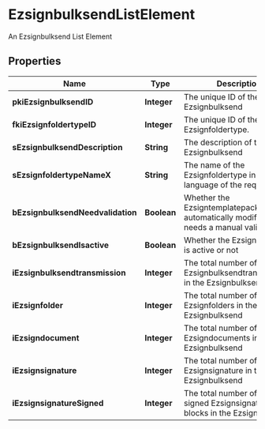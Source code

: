 

# EzsignbulksendListElement

An Ezsignbulksend List Element

## Properties

| Name | Type | Description | Notes |
|------------ | ------------- | ------------- | -------------|
|**pkiEzsignbulksendID** | **Integer** | The unique ID of the Ezsignbulksend |  |
|**fkiEzsignfoldertypeID** | **Integer** | The unique ID of the Ezsignfoldertype. |  |
|**sEzsignbulksendDescription** | **String** | The description of the Ezsignbulksend |  |
|**sEzsignfoldertypeNameX** | **String** | The name of the Ezsignfoldertype in the language of the requester |  |
|**bEzsignbulksendNeedvalidation** | **Boolean** | Whether the Ezsigntemplatepackage was automatically modified and needs a manual validation |  |
|**bEzsignbulksendIsactive** | **Boolean** | Whether the Ezsignbulksend is active or not |  |
|**iEzsignbulksendtransmission** | **Integer** | The total number of Ezsignbulksendtransmissions in the Ezsignbulksend |  |
|**iEzsignfolder** | **Integer** | The total number of Ezsignfolders in the Ezsignbulksend |  |
|**iEzsigndocument** | **Integer** | The total number of Ezsigndocuments in the Ezsignbulksend |  |
|**iEzsignsignature** | **Integer** | The total number of Ezsignsignature in the Ezsignbulksend |  |
|**iEzsignsignatureSigned** | **Integer** | The total number of already signed Ezsignsignature blocks in the Ezsignbulksend |  |



